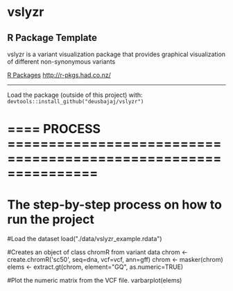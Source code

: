 # vslyzr

## R Package Template

vslyzr is a variant visualization package that provides graphical visualization of different non-synonymous variants

  [R Packages](http://r-pkgs.had.co.nz/) <http://r-pkgs.had.co.nz/>

-----------------------------------------------

Load the package (outside of this project) with:
    `devtools::install_github("deusbajaj/vslyzr")`
    
# ====  PROCESS  ===============================================================
# The step-by-step process on how to run the project

#Load the dataset
load("./data/vslyzr_example.rdata")

#Creates an object of class chromR from variant data
chrom <- create.chromR('sc50', seq=dna, vcf=vcf, ann=gff)
chrom <- masker(chrom)
elems <- extract.gt(chrom, element="GQ", as.numeric=TRUE)

#Plot the numeric matrix from the VCF file.
varbarplot(elems)


